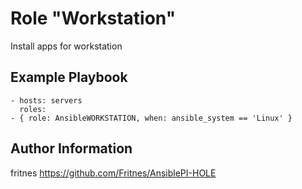 Role "Workstation"
=========

Install apps for workstation

Example Playbook
----------------

    - hosts: servers
      roles:
	- { role: AnsibleWORKSTATION, when: ansible_system == 'Linux' }

Author Information
------------------

fritnes
https://github.com/Fritnes/AnsiblePI-HOLE

